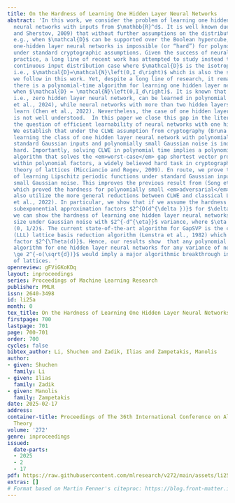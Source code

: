 ```yaml
---
title: On the Hardness of Learning One Hidden Layer Neural Networks
abstract: 'In this work, we consider the problem of learning one hidden layer ReLU
  neural networks with inputs from $\mathbb{R}^d$. It is well known due to (Klivans
  and Sherstov, 2009) that without further assumptions on the distribution $\mathcal{D}$,
  e.g., when $\mathcal{D}$ can be supported over the Boolean hypercube, learning even
  one-hidden layer neural networks is impossible (or “hard”) for polynomial-time estimators
  under standard cryptographic assumptions. Given the success of neural networks in
  practice, a long line of recent work has attempted to study instead the canonical
  continuous input distribution case where $\mathcal{D}$ is the isotropic Gaussian,
  i.e., $\mathcal{D}=\mathcal{N}\left(0,I_d\right)$ which is also the setting that
  we follow in this work. Yet, despite a long line of research, it remains open whether
  there is a polynomial-time algorithm for learning one hidden layer neural networks
  when $\mathcal{D} = \mathcal{N}\left(0,I_d\right)$. It is known that a single neuron,
  i.e., zero hidden layer neural network, can be learned in polynomial time (Zarifis
  et al., 2024), while neural networks with more than two hidden layers are hard to
  learn (Chen et al., 2022). Nevertheless, the case of one hidden layer neural networks
  is not well understood.  In this paper we close this gap in the literature by answering
  the question of efficient learnability of neural networks with one hidden layer.
  We establish that under the CLWE assumption from cryptography (Bruna et al., 2021),
  learning the class of one hidden layer neural network with polynomial size under
  standard Gaussian inputs and polynomially small Gaussian noise is indeed computationally
  hard. Importantly, solving CLWE in polynomial time implies a polynomial-time quantum
  algorithm that solves the <em>worst-case</em> gap shortest vector problem (GapSVP)
  within polynomial factors, a widely believed hard task in cryptography and algorithmic
  theory of lattices (Micciancio and Regev, 2009). En route, we prove the hardness
  of learning Lipschitz periodic functions under standard Gaussian inputs and polynomially
  small Gaussian noise. This improves the previous result from (Song et al., 2021),
  which proved the hardness for polynomially small <em>adversarial</em> noise.  We
  also utilize the more general reductions between CLWE and classical LWE due to (Gupte
  et al., 2022). In particular, we show that if we assume the hardness of GapSVP with
  subexponential approximation factors $2^{O(d^{\delta })}$ for $\delta \in (0, 1)$,
  we can show the hardness of learning one hidden layer neural networks with polynomial
  size under Gaussian noise with $2^{-d^{\eta}}$ variance, where $\eta = \frac{\delta}{1+\delta}\in
  (0, 1/2)$. The current state-of-the-art algorithm for GapSVP is the celebrated Lenstra-Lenstra-Lovász
  (LLL) lattice basis reduction algorithm (Lenstra et al., 1982) which has approximation
  factor $2^{\Theta(d)}$. Hence, our results show  that any polynomial time learning
  algorithm for one hidden layer neural networks for any variance of noise $\sigma^2
  \ge 2^{-o(\sqrt{d})}$ would imply a major algorithmic breakthrough in the theory
  of lattices. '
openreview: gFViGKoKDq
layout: inproceedings
series: Proceedings of Machine Learning Research
publisher: PMLR
issn: 2640-3498
id: li25a
month: 0
tex_title: On the Hardness of Learning One Hidden Layer Neural Networks
firstpage: 700
lastpage: 701
page: 700-701
order: 700
cycles: false
bibtex_author: Li, Shuchen and Zadik, Ilias and Zampetakis, Manolis
author:
- given: Shuchen
  family: Li
- given: Ilias
  family: Zadik
- given: Manolis
  family: Zampetakis
date: 2025-02-17
address:
container-title: Proceedings of The 36th International Conference on Algorithmic Learning
  Theory
volume: '272'
genre: inproceedings
issued:
  date-parts:
  - 2025
  - 2
  - 17
pdf: https://raw.githubusercontent.com/mlresearch/v272/main/assets/li25a/li25a.pdf
extras: []
# Format based on Martin Fenner's citeproc: https://blog.front-matter.io/posts/citeproc-yaml-for-bibliographies/
---
```

